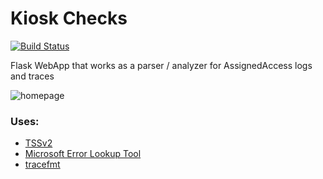 # Kiosk Checks
[![Build Status](https://dev.azure.com/florinDNL/KioskChecks/_apis/build/status%2FflorinDNL.KioskChecks?branchName=main)](https://dev.azure.com/florinDNL/KioskChecks/_build/latest?definitionId=2&branchName=main)

Flask WebApp that works as a parser / analyzer for AssignedAccess logs and traces

![homepage](https://gcdnb.pbrd.co/images/PFzGm8vnaoh3.png?o=1)

### Uses:

- [TSSv2](https://learn.microsoft.com/en-us/troubleshoot/windows-client/windows-troubleshooters/introduction-to-troubleshootingscript-toolset-tssv2)
- [Microsoft Error Lookup Tool](https://www.microsoft.com/en-us/download/details.aspx?id=100432)
- [tracefmt](https://learn.microsoft.com/en-us/windows-hardware/drivers/devtest/tracefmt)